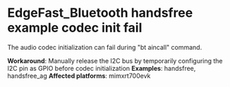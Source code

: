 # EdgeFast_Bluetooth handsfree example codec init fail

The audio codec initialization can fail during "bt aincall" command.

**Workaround**: Manually release the I2C bus by temporarily configuring the I2C pin as GPIO before codec initialization
**Examples**: handsfree, handsfree_ag
**Affected platforms**: mimxrt700evk